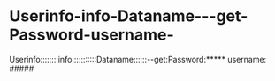 # Userinfo-info-Dataname---get-Password-username-
Userinfo::::::::info:::::::::::Dataname::::::--get:Password:***** username: #####
